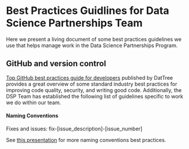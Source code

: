 # Best Practices Guidlines for Data Science Partnerships Team

Here we present a living document of some best practices guidelines we use that helps manage work in the Data Science Partnerships Program.     

## GitHub and version control

[Top GitHub best practices guide for developers](https://www.datree.io/resources/github-best-practices) published by DatTree provides a great overview of some standard industry best practices for improving code quality, security, and writing good code.   Additionally, the DSP Team has established the following list of guidelines specific to work we do within our team.

#### Naming Conventions

Fixes and issues: fix-[issue_description]-[issue_number]

See [this presentation](http://www2.stat.duke.edu/~rcs46/lectures_2015/01-markdown-git/slides/naming-slides/naming-slides.pdf) for more naming conventions best practices.

